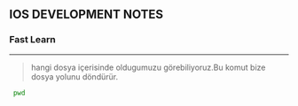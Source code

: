 ## IOS DEVELOPMENT NOTES


### Fast Learn ###
-----------------------------------------------------------------------------------------------------------------------------------------------------------------


> hangi dosya içerisinde oldugumuzu görebiliyoruz.Bu komut bize dosya yolunu döndürür.
```Bash
 pwd 
```
